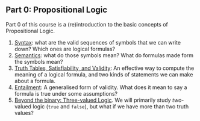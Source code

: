 ## Part 0: Propositional Logic

Part 0 of this course is a (re)introduction to the basic concepts of Propositional Logic.

1. [Syntax](prop-logic-syntax.html): what are the valid sequences of symbols that we can write down? Which ones are logical formulas?
2. [Semantics](prop-logic-semantics.html): what do those symbols mean? What do formulas made form the symbols mean?
3. [Truth Tables, Satisfiability, and Validity](truth-tables.html): An effective way to compute the meaning of a logical formula, and two kinds of statements we can make about a formula.
4. [Entailment](entailment.html): A generalised form of validity. What does it mean to say a formula is true under some assumptions?
5. [Beyond the binary: Three-valued Logic](three-valued-logic.html). We will primarily study *two*-valued logic (`true` and `false`), but what if we have more than two truth values?
